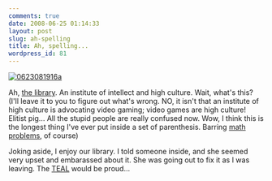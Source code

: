 ```yaml
---
comments: true
date: 2008-06-25 01:14:33
layout: post
slug: ah-spelling
title: Ah, spelling...
wordpress_id: 81
---
```


[![0623081916a](http://farm4.static.flickr.com/3112/2609200909_580ca48f27.jpg)](http://www.flickr.com/photos/couchpotato99/2609200909/) 

Ah, [the library](http://www.crystallakelibrary.org/). An institute of intellect and high culture. Wait, what's this? (I'll leave it to you to figure out what's wrong. NO, it isn't that an institute of high culture is advocating video gaming; video games are high culture! Elitist pig... All the stupid people are really confused now. Wow, I think this is the longest thing I've ever put inside a set of parenthesis. Barring [math problems](http://sasheldon.wordpress.com/2008/05/20/welcome-to-calculus/), of course) 

Joking aside, I enjoy our library. I told someone inside, and she seemed very upset and embarassed about it. She was going out to fix it as I was leaving. The [TEAL](http://www.jeffdeck.com/teal/) would be proud...
